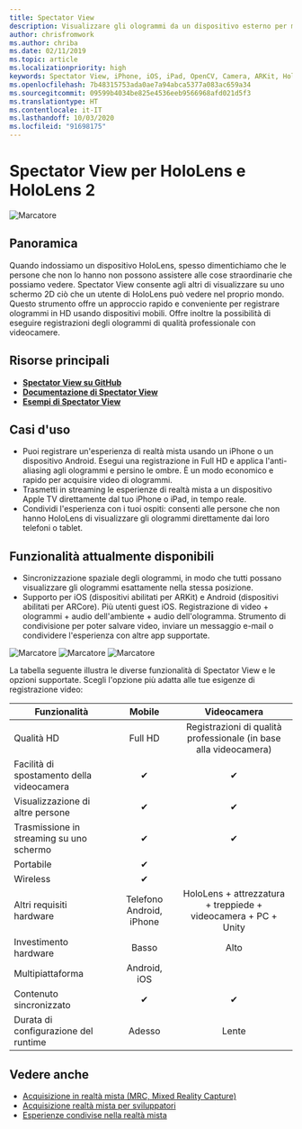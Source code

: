 ```yaml
---
title: Spectator View
description: Visualizzare gli ologrammi da un dispositivo esterno per mostrare un'esperienza di realtà mista su un display esterno o registrare un video di tale esperienza.
author: chrisfromwork
ms.author: chriba
ms.date: 02/11/2019
ms.topic: article
ms.localizationpriority: high
keywords: Spectator View, iPhone, iOS, iPad, OpenCV, Camera, ARKit, HoloLens, Realtà mista, MixedRealityToolkit, demo, record
ms.openlocfilehash: 7b48315753ada0ae7a94abca5377a083ac659a34
ms.sourcegitcommit: 09599b4034be825e4536eeb9566968afd021d5f3
ms.translationtype: HT
ms.contentlocale: it-IT
ms.lasthandoff: 10/03/2020
ms.locfileid: "91698175"
---
```

# <a name="spectator-view-for-hololens-and-hololens-2"></a>Spectator View per HoloLens e HoloLens 2

![Marcatore](images/SpecViewPhoneHero.jpg)

## <a name="overview"></a>Panoramica

Quando indossiamo un dispositivo HoloLens, spesso dimentichiamo che le persone che non lo hanno non possono assistere alle cose straordinarie che possiamo vedere. Spectator View consente agli altri di visualizzare su uno schermo 2D ciò che un utente di HoloLens può vedere nel proprio mondo.
Questo strumento offre un approccio rapido e conveniente per registrare ologrammi in HD usando dispositivi mobili. Offre inoltre la possibilità di eseguire registrazioni degli ologrammi di qualità professionale con videocamere.

## <a name="key-resources"></a>Risorse principali

* [**Spectator View su GitHub**](https://github.com/microsoft/MixedReality-SpectatorView)
* [**Documentazione di Spectator View**](https://microsoft.github.io/MixedReality-SpectatorView/README.html)
* [**Esempi di Spectator View**](https://github.com/microsoft/MixedReality-SpectatorView/tree/master/samples)

## <a name="use-cases"></a>Casi d'uso
* Puoi registrare un'esperienza di realtà mista usando un iPhone o un dispositivo Android. Esegui una registrazione in Full HD e applica l'anti-aliasing agli ologrammi e persino le ombre. È un modo economico e rapido per acquisire video di ologrammi.
* Trasmetti in streaming le esperienze di realtà mista a un dispositivo Apple TV direttamente dal tuo iPhone o iPad, in tempo reale.
* Condividi l'esperienza con i tuoi ospiti: consenti alle persone che non hanno HoloLens di visualizzare gli ologrammi direttamente dai loro telefoni o tablet.

## <a name="current-features"></a>Funzionalità attualmente disponibili

* Sincronizzazione spaziale degli ologrammi, in modo che tutti possano visualizzare gli ologrammi esattamente nella stessa posizione.
* Supporto per iOS (dispositivi abilitati per ARKit) e Android (dispositivi abilitati per ARCore).
Più utenti guest iOS.
Registrazione di video + ologrammi + audio dell'ambiente + audio dell'ologramma.
Strumento di condivisione per poter salvare video, inviare un messaggio e-mail o condividere l'esperienza con altre app supportate.

![Marcatore](images/SpecViewPhoneDemo.jpg)
![Marcatore](images/hololensspectatorview-500px.jpg) ![Marcatore](images/spectatorview-300px.png)

La tabella seguente illustra le diverse funzionalità di Spectator View e le opzioni supportate. Scegli l'opzione più adatta alle tue esigenze di registrazione video:

|      Funzionalità                                | Mobile                  |                    Videocamera              |
|--------------------------------------|:-----------------------:|:-------------------------------------------:|
| Qualità HD                           |         Full HD         |        Registrazioni di qualità professionale (in base alla videocamera)      |
| Facilità di spostamento della videocamera                 |            ✔            |                      ✔                      |
| Visualizzazione di altre persone                    |            ✔            |                      ✔                      |
| Trasmissione in streaming su uno schermo           |            ✔            |                      ✔                      |
| Portabile                             |            ✔            |                                             |
| Wireless                             |            ✔            |                                             |
| Altri requisiti hardware         |     Telefono Android, iPhone    | HoloLens + attrezzatura + treppiede + videocamera + PC + Unity |
| Investimento hardware                  |           Basso            |                     Alto                    |
| Multipiattaforma                       |           Android, iOS   |                                             |
| Contenuto sincronizzato                 |            ✔            |                      ✔                      |
| Durata di configurazione del runtime               |         Adesso          |                     Lente                    |
## <a name="see-also"></a>Vedere anche

* [Acquisizione in realtà mista (MRC, Mixed Reality Capture)](../../mixed-reality-capture.md) 
* [Acquisizione realtà mista per sviluppatori](mixed-reality-capture-for-developers.md)
* [Esperienze condivise nella realtà mista](shared-experiences-in-mixed-reality.md)

